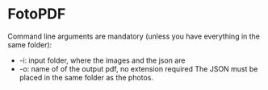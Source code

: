 # FotoPDF

Command line arguments are mandatory (unless you have everything in the same folder):
* -i: input folder, where the images and the json are
* -o: name of of the output pdf, no extension required
The JSON must be placed in the same folder as the photos.
